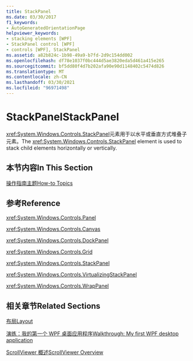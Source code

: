 ```yaml
---
title: StackPanel
ms.date: 03/30/2017
f1_keywords:
- AutoGeneratedOrientationPage
helpviewer_keywords:
- stacking elements [WPF]
- StackPanel control [WPF]
- controls [WPF], StackPanel
ms.assetid: a82b824c-1b98-49a9-b7fd-2d9c154dd002
ms.openlocfilehash: df78e1037f0bc444d5ae3820eda5d461a415e265
ms.sourcegitcommit: bf5dd80f4d7b202afa90e90d1148402c5474d826
ms.translationtype: MT
ms.contentlocale: zh-CN
ms.lasthandoff: 03/30/2021
ms.locfileid: "96971498"
---
```

# <a name="stackpanel"></a><span data-ttu-id="04d8a-102">StackPanel</span><span class="sxs-lookup"><span data-stu-id="04d8a-102">StackPanel</span></span>
<span data-ttu-id="04d8a-103"><xref:System.Windows.Controls.StackPanel>元素用于以水平或垂直方式堆叠子元素。</span><span class="sxs-lookup"><span data-stu-id="04d8a-103">The <xref:System.Windows.Controls.StackPanel> element is used to stack child elements horizontally or vertically.</span></span>  
  
## <a name="in-this-section"></a><span data-ttu-id="04d8a-104">本节内容</span><span class="sxs-lookup"><span data-stu-id="04d8a-104">In This Section</span></span>  
 [<span data-ttu-id="04d8a-105">操作指南主题</span><span class="sxs-lookup"><span data-stu-id="04d8a-105">How-to Topics</span></span>](stackpanel-how-to-topics.md)  
  
## <a name="reference"></a><span data-ttu-id="04d8a-106">参考</span><span class="sxs-lookup"><span data-stu-id="04d8a-106">Reference</span></span>  
 <xref:System.Windows.Controls.Panel>  
  
 <xref:System.Windows.Controls.Canvas>  
  
 <xref:System.Windows.Controls.DockPanel>  
  
 <xref:System.Windows.Controls.Grid>  
  
 <xref:System.Windows.Controls.StackPanel>  
  
 <xref:System.Windows.Controls.VirtualizingStackPanel>  
  
 <xref:System.Windows.Controls.WrapPanel>  
  
## <a name="related-sections"></a><span data-ttu-id="04d8a-107">相关章节</span><span class="sxs-lookup"><span data-stu-id="04d8a-107">Related Sections</span></span>  
 [<span data-ttu-id="04d8a-108">布局</span><span class="sxs-lookup"><span data-stu-id="04d8a-108">Layout</span></span>](../advanced/layout.md)  
  
 [<span data-ttu-id="04d8a-109">演练：我的第一个 WPF 桌面应用程序</span><span class="sxs-lookup"><span data-stu-id="04d8a-109">Walkthrough: My first WPF desktop application</span></span>](../getting-started/walkthrough-my-first-wpf-desktop-application.md)  
  
 [<span data-ttu-id="04d8a-110">ScrollViewer 概述</span><span class="sxs-lookup"><span data-stu-id="04d8a-110">ScrollViewer Overview</span></span>](scrollviewer-overview.md)
